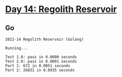 # [Day 14: Regolith Reservoir](https://adventofcode.com/2022/day/14)

## Go

```console
2022-14 Regolith Reservoir (Golang)

Running...

Test 1.0: pass in 0.0000 seconds
Test 2.0: pass in 0.0001 seconds
Part 1: 672 in 0.0051 seconds
Part 2: 26831 in 0.0935 seconds
```
